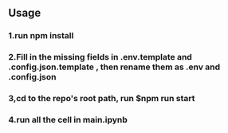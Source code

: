 ## Usage

### 1.run npm install
### 2.Fill in the missing fields in .env.template and .config.json.template , then rename them as .env and .config.json
### 3,cd to the repo's root path, run $npm run start
### 4.run all the cell in main.ipynb
